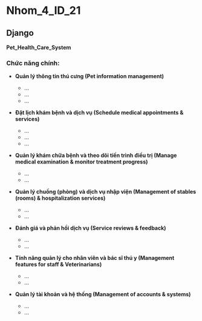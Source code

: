 # Nhom_4_ID_21
## Django  
**Pet_Health_Care_System**

### Chức năng chính:

- **Quản lý thông tin thú cưng (Pet information management)**  
  - ...  
  - ...  
  - ...  

- **Đặt lịch khám bệnh và dịch vụ (Schedule medical appointments & services)**  
  - ...  
  - ...  
  - ...  

- **Quản lý khám chữa bệnh và theo dõi tiến trình điều trị (Manage medical examination & monitor treatment progress)**  
  - ...  
  - ...  

- **Quản lý chuồng (phòng) và dịch vụ nhập viện (Management of stables (rooms) & hospitalization services)**  
  - ...  
  - ...  

- **Đánh giá và phản hồi dịch vụ (Service reviews & feedback)**  
  - ...  
  - ...  

- **Tính năng quản lý cho nhân viên và bác sĩ thú y (Management features for staff & Veterinarians)**  
  - ...  
  - ...  

- **Quản lý tài khoản và hệ thống (Management of accounts & systems)**  
  - ...  
  - ...


